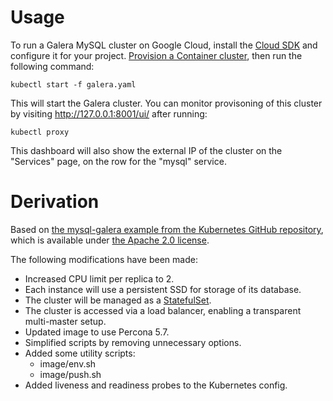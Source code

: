 # Usage #

To run a Galera MySQL cluster on Google Cloud, install the
[Cloud SDK](https://cloud.google.com/sdk/) and configure it for your project.
[Provision a Container cluster](https://cloud.google.com/container-engine/docs/clusters/operations),
then run the following command:
```
kubectl start -f galera.yaml
```

This will start the Galera cluster. You can monitor provisoning of this cluster
by visiting http://127.0.0.1:8001/ui/ after running:
```
kubectl proxy
```

This dashboard will also show the external IP of the cluster on the
"Services" page, on the row for the "mysql" service.

# Derivation #

Based on
[the mysql-galera example from the Kubernetes GitHub repository](https://github.com/kubernetes/kubernetes/tree/v1.5.4/examples/storage/mysql-galera),
which is available under
[the Apache 2.0 license](https://github.com/kubernetes/kubernetes/blob/v1.5.4/LICENSE).

The following modifications have been made:
- Increased CPU limit per replica to 2.
- Each instance will use a persistent SSD for storage of its database.
- The cluster will be managed as a
  [StatefulSet](https://kubernetes.io/docs/concepts/workloads/controllers/statefulset/).
- The cluster is accessed via a load balancer, enabling a transparent
  multi-master setup.
- Updated image to use Percona 5.7.
- Simplified scripts by removing unnecessary options.
- Added some utility scripts:
  - image/env.sh
  - image/push.sh
- Added liveness and readiness probes to the Kubernetes config.
